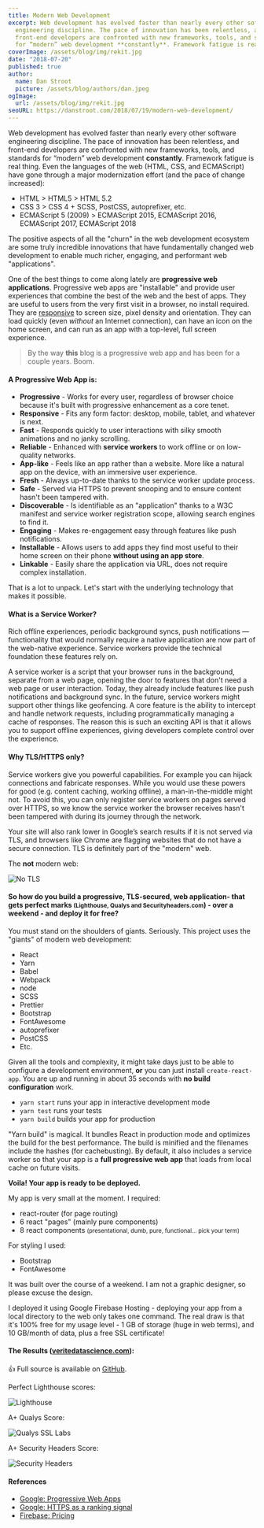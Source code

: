 ```yaml
---
title: Modern Web Development
excerpt: Web development has evolved faster than nearly every other software
  engineering discipline. The pace of innovation has been relentless, and
  front-end developers are confronted with new frameworks, tools, and standards
  for “modern” web development **constantly**. Framework fatigue is real thing.
coverImage: /assets/blog/img/rekit.jpg
date: "2018-07-20"
published: true
author:
  name: Dan Stroot
  picture: /assets/blog/authors/dan.jpeg
ogImage:
  url: /assets/blog/img/rekit.jpg
seoURL: https://danstroot.com/2018/07/19/modern-web-development/
---
```


Web development has evolved faster than nearly every other software engineering discipline. The pace of innovation has been relentless, and front-end developers are confronted with new frameworks, tools, and standards for “modern” web development **constantly**. Framework fatigue is real thing. Even the languages of the web (HTML, CSS, and ECMAScript) have gone through a major modernization effort (and the pace of change increased):

- HTML > HTML5 > HTML 5.2
- CSS 3 > CSS 4 + SCSS, PostCSS, autoprefixer, etc.
- ECMAScript 5 (2009) > ECMAScript 2015, ECMAScript 2016, ECMAScript 2017, ECMAScript 2018

The positive aspects of all the "churn" in the web development ecosystem are some truly incredible innovations that have fundamentally changed web development to enable much richer, engaging, and performant web "applications".

One of the best things to come along lately are **progressive web applications**. Progressive web apps are "installable" and provide user experiences that combine the best of the web and the best of apps. They are useful to users from the very first visit in a browser, no install required. They are [responsive](/2013-12-31-responsive-design-vs.-mobile-first) to screen size, pixel density and orientation. They can load quickly (even _without_ an Internet connection), can have an icon on the home screen, and can run as an app with a top-level, full screen experience.

> By the way **this** blog is a progressive web app and has been for a couple years. Boom.

#### A Progressive Web App is:

- **Progressive** - Works for every user, regardless of browser choice because it's built with progressive enhancement as a core tenet.
- **Responsive** - Fits any form factor: desktop, mobile, tablet, and whatever is next.
- **Fast** - Responds quickly to user interactions with silky smooth animations and no janky scrolling.
- **Reliable** - Enhanced with **service workers** to work offline or on low-quality networks.
- **App-like** - Feels like an app rather than a website. More like a natural app on the device, with an immersive user experience.
- **Fresh** - Always up-to-date thanks to the service worker update process.
- **Safe** - Served via HTTPS to prevent snooping and to ensure content hasn't been tampered with.
- **Discoverable** - Is identifiable as an "application" thanks to a W3C manifest and service worker registration scope, allowing search engines to find it.
- **Engaging** - Makes re-engagement easy through features like push notifications.
- **Installable** - Allows users to add apps they find most useful to their home screen on their phone **without using an app store**.
- **Linkable** - Easily share the application via URL, does not require complex installation.

That is a lot to unpack. Let's start with the underlying technology that makes it possible.

#### What is a Service Worker?

Rich offline experiences, periodic background syncs, push notifications — functionality that would normally require a native application are now part of the web-native experience. Service workers provide the technical foundation these features rely on.

A service worker is a script that your browser runs in the background, separate from a web page, opening the door to features that don't need a web page or user interaction. Today, they already include features like push notifications and background sync. In the future, service workers might support other things like geofencing. A core feature is the ability to intercept and handle network requests, including programmatically managing a cache of responses. The reason this is such an exciting API is that it allows you to support offline experiences, giving developers complete control over the experience.

#### Why TLS/HTTPS only?

Service workers give you powerful capabilities. For example you can hijack connections and fabricate responses. While you would use these powers for good (e.g. content caching, working offline), a man-in-the-middle might not. To avoid this, you can only register service workers on pages served over HTTPS, so we know the service worker the browser receives hasn't been tampered with during its journey through the network.

Your site will also rank lower in Google’s search results if it is not served via TLS, and browsers like Chrome are flagging websites that do not have a secure connection. TLS is definitely part of the "modern" web.

The **not** modern web:

![No TLS](/assets/blog/img/no-TLS.png)

#### So how do you build a progressive, TLS-secured, **web application**- that gets **perfect** marks <small>(Lighthouse, Qualys and Securityheaders.com</small>) - over a **weekend** - and deploy it for **free**?

You must stand on the shoulders of giants. Seriously. This project uses the "giants" of modern web development:

- React
- Yarn
- Babel
- Webpack
- node
- SCSS
- Prettier
- Bootstrap
- FontAwesome
- autoprefixer
- PostCSS
- Etc.

Given all the tools and complexity, it might take days just to be able to configure a development environment, **or** you can just install `create-react-app`. You are up and running in about 35 seconds with **no build configuration** work.

- `yarn start` runs your app in interactive development mode
- `yarn test` runs your tests
- `yarn build` builds your app for production

"Yarn build" is magical. It bundles React in production mode and optimizes the build for the best performance. The build is minified and the filenames include the hashes (for cachebusting).
By default, it also includes a service worker so that your app is a **full progressive web app** that loads from local cache on future visits.

**Voila! Your app is ready to be deployed.**

My app is very small at the moment. I required:

- react-router (for page routing)
- 6 react "pages" (mainly pure components)
- 8 react components <small>(presentational, dumb, pure, functional... pick your term)</small>

For styling I used:

- Bootstrap
- FontAwesome

It was built over the course of a weekend. I am not a graphic designer, so please excuse the design.

I deployed it using Google Firebase Hosting - deploying your app from a local directory to the web only takes one command. The real draw is that it's 100% free for my usage level - 1 GB of storage (huge in web terms), and 10 GB/month of data, plus a free SSL certificate!

#### The Results ([veritedatascience.com](https://veritedatascience.com)):

:thumbsup: Full source is available on [GitHub](https://github.com/dstroot/react-vds).

Perfect Lighthouse scores:

![Lighthouse](/assets/blog/img/Lighthouse_Report.png)

A+ Qualys Score:

![Qualys SSL Labs](/assets/blog/img/SSL_Labs.png)

A+ Security Headers Score:

![Security Headers](/assets/blog/img/security_headers.png)

#### References

- [Google: Progressive Web Apps](https://developers.google.com/web/progressive-web-apps/)
- [Google: HTTPS as a ranking signal](https://webmasters.googleblog.com/2014/08/https-as-ranking-signal.html)
- [Firebase: Pricing](https://firebase.google.com/pricing/)
